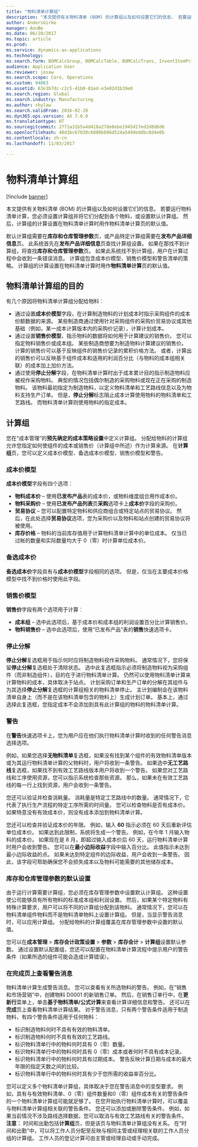 ```yaml
---
title: "物料清单计算组"
description: "本文提供有关物料清单 (BOM) 的计算组以及如何设置它们的信息。 若要运行物料清单计算，您必须设置计算组并将它们分配到各个物料，或设置默认计算组。 然后，计算组的计算设置在物料清单计算时用作物料清单计算页的默认值。"
author: AndersGirke
manager: AnnBe
ms.date: 06/20/2017
ms.topic: article
ms.prod: 
ms.service: dynamics-ax-applications
ms.technology: 
ms.search.form: BOMCalcGroup, BOMCalcTable, BOMCalcTrans, InventItemPrice
audience: Application User
ms.reviewer: josaw
ms.search.scope: Core, Operations
ms.custom: 94063
ms.assetid: 63e1b7dc-c2c5-41b0-81ed-e3e02d1b39e0
ms.search.region: Global
ms.search.industry: Manufacturing
ms.author: shylaw
ms.search.validFrom: 2016-02-28
ms.dyn365.ops.version: AX 7.0.0
ms.translationtype: HT
ms.sourcegitcommit: 2771a31b5a4d418a27de0ebe1945d1fed2d8d6d6
ms.openlocfilehash: 48d1bc67038c6080bb96d524a549deddbc8d4e0b
ms.contentlocale: zh-cn
ms.lasthandoff: 11/03/2017

---
```


# <a name="bom-calculations-groups"></a>物料清单计算组

[!include [banner](../includes/banner.md)]

本文提供有关物料清单 (BOM) 的计算组以及如何设置它们的信息。 若要运行物料清单计算，您必须设置计算组并将它们分配到各个物料，或设置默认计算组。 然后，计算组的计算设置在物料清单计算时用作物料清单计算页的默认值。 

默认计算组需要在**库存和仓库管理参数**页，或产品特定计算组需要在**发布产品详细信息**页。 此系统首先在**发布产品详细信息**页查找计算组设置。 如果在那找不到计算组，将查找**库存和仓库管理参数**页。 如果此系统找不到计算组，用户在计算过程中会收到一条错误消息。 计算组包含成本价模型、销售价模型和警告清单的策略。 计算组的计算设置在物料清单计算时用作**物料清单计算**页的默认值。

## <a name="purposes-of-bom-calculation-groups"></a>物料清单计算组的目的
有几个原因将物料清单计算组分配给物料︰

-   通过设置**成本价模型**字段，在计算制造物料的计划成本时指示采购组件的成本份额数据的来源。 某些制造商通过使用针对采购组件的采购价贸易协议或其他基础（例如，某一成本计算版本内的采购价记录），计算计划成本。
-   通过设置**销售价模型**，指示物料的数据将如何用于计算建议的销售价。 您可以指定物料销售价或成本组。 某些制造商想要为制造物料计算建议的销售价。 计算的销售价可以基于反映组件的销售价记录的累积价格方法。 或者，计算出的销售价可以反映基于组件成本和适用的利润百分比（与物料的成本组相关联）的成本加上加价方法。
-   通过使用**停止分解**字段，在物料清单计算时出于成本累计目的指示制造物料应被视作采购物料。 典型的情况包括偶尔制造的采购物料或现在正在采购的制造物料。 该物料最初指定为制造物料，以定义物料清单和工艺路线信息以及为物料支持生产订单。 但是，**停止分解**标志阻止成本计算使用物料的物料清单和工艺路线。 而物料清单计算则使用物料的指定成本。

## <a name="calculation-groups"></a>计算组
您在“成本管理”的**预先确定的成本策略设置**中定义计算组。 分配给物料的计算组允许您指定如何使组件的成本或销售价（计算组中所述）作为计算来源。 在**计算组**页，您可以定义成本价模型、备选成本价模型、销售价模型和警告。

### <a name="cost-price-model"></a>成本价模型

**成本价模型**字段有四个选项︰

-   **物料成本价** – 使用**已发布产品**表的成本价，或物料维度组合用作成本价。
-   **物料采购价** – 使用**已发布产品列表**页**采购**选项卡上**成本价**字段的采购价。
-   **贸易协议** – 您可以配置特定物料和供应商组合或特定站点的贸易协议。 然后，在此处选择**贸易协议**选项，您为采购价以及物料和站点创建的贸易协议将被使用。
-   **库存价格** – 物料的当前库存值用于计算物料清单计算中的单位成本。 仅当已过帐的数量和实际数量均大于 0（零）时计算单位成本价。

### <a name="alternative-cost-price"></a>备选成本价

**备选成本价**字段具有与**成本价模型**字段相同的选项。 但是，仅当在主要成本价格模型中找不到价格时使用此字段。

### <a name="sales-price-model"></a>销售价模型

**销售价**字段有两个选项用于计算︰

-   **成本组** – 选中此选项后，基于成本价和成本组的利润设置百分比计算销售价。
-   **物料销售价** – 选中此选项后，使用“已发布产品”表的**销售**快速选项卡。

### <a name="stop-explosion"></a>停止分解

**停止分解**复选框用于指示何时应将制造物料视作采购物料。 通常情况下，您将保留**停止分解**复选框处于清除状态。 选中此复选框指示必须将制造物料视为采购组件（而非制造组件），目的在于进行物料清单计算。 仍然可以使用物料清单计算来计算物料的成本，具体取决于站点。 计划采购订单和生产订单的分解在其组件与为其选择**停止分解**复选框的计算组相关的物料清单停止。 主计划编制会在该物料清单自身上（而不是在该物料清单包含的物料上）生成计划订单。 基本上，通过选择此复选框，您指定成本不会添加到具有此计算组的物料的物料清单计算。

### <a name="warnings"></a>警告

在**警告**快速选项卡上，您为用户应在他们执行物料清单计算时收到的任何警告消息选择选项。 

例如，如果您选择**无物料清单**复选框，如果没有找到某个组件的有效物料清单版本或为其运行物料清单计算的父物料时，用户将收到一条警告。 如果选中**无工艺路线**复选框，如果找不到有效工艺路线版本用户将收到一个警告。 如果您对工艺路线和工序使用资源，您可以指示系统检查那些资源。 那么，如果未在有效工艺路线的每一行上找到资源，用户会收到一条警告。 

您还可以验证并检查消耗量。 消耗量是特定工艺路线中的数量。 通常情况下，它代表了执行生产流程的特定工序所需的时间量。 您可以检查物料是否有成本价。 如果特意没有有效成本价，则没有成本添加到物料清单计算。 

您还可以检查并验证成本价的年限。 例如，输入 **60** 指示必须在 60 天后重新评估单位成本价。 如果达到此限制，系统将生成一个警告。 例如，在今年 1 月输入物料的成本价。 如果现在是 8 月，即超过输入成本价后 60 天，运行物料清单计算时用户会收到警告。 您可以在**最小边际收益**字段中输入百分比。 此值指示未达到最小边际收益的点。 如果未达到特定组件的边际收益，用户会收到一条警告。 因此，该字段可帮助确保您不会损失成本以及物料可能需要的其他储存成本。

### <a name="default-setup-in-inventory-and-warehouse-management-parameters"></a>库存和仓库管理参数的默认设置

由于运行计算需要计算组，您必须在库存管理参数中设置默认计算组。 这种设置使公司能够具有所有物料的标准成本组和利润设置。 然后，如果某个特定物料有特殊计算要求，用户可以将不同的计算组分配到该物料。 通常情况下，您可以在物料清单组件物料而不是物料清单物料上设置计算组。 但是，当显示警告消息时，可以应用计算组。 分配给物料的计算组覆盖在库存管理参数中设置的默认值。 

您可以在**成本管理** &gt; **库存会计政策设置** &gt; **参数** &gt; **库存会计** &gt; **计算组**设置默认参数。 通过设置默认配置组，您还可以配置在物料清单计算流程中提示用户的警告条件（如果所选的组件可能会造成计算错误）。

### <a name="view-warning-messages-on-the-complete-page"></a>在完成页上查看警告消息

物料清单计算生成警告消息。 您可以查看有关所选物料的警告。 例如，在“销售和市场营销”中，创建物料 D0001 的新销售订单。 然后，在销售订单行中，在**更新行**菜单上，单击**基于物料清单/公式计算**来查看计算详细信息和警告。 还可以在**完成**页上查看物料清单计算结果。 对于警告消息，只有两个警告条件适用于制造物料，有四个警告条件适用于任何物料：
-   标识制造物料何时不具有有效的物料清单。
-   标识制造物料何时不具有有效的工艺路线。
-   标识物料清单行中的物料何时具有 0（零）数量。
-   标识物料清单行中的物料何时具有 0（零）成本或者何时不具有成本记录。
-   标识物料清单行中的物料何时具有过期成本。 警告反映计算日期与成本的最大年限的指定天数之间的比较。
-   标识物料清单行中的物料何时具有少于您所需的收益率百分比。

您可以定义多个物料清单计算组，具体取决于您在警告消息中的变型要求。 例如，具有与有效物料清单、0（零）组件数量和0（零）组件成本有关的警告条件的一个物料清单计算组可能就足够了。 在您开始执行物料清单计算时，可以覆盖与物料清单计算组相关联的警告条件。 您还可以添加或删除警告条件。 例如，如果当前情况不涉及路线选择数据，您可以取消与有效工艺路线有关的警告条件。 **注意︰** 时间和出勤包括**计算组**页，但是该页与物料清单计算组没有关系。 在“时间和出勤”中，可以将工作人员分配至反映与相同主管或经理相关联的工作人员分组的计算组。 工作人员的登记计算可由主管或经理自动或手动完成。




